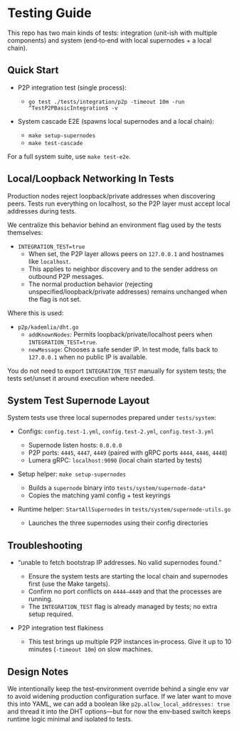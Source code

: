 # Testing Guide

This repo has two main kinds of tests: integration (unit-ish with multiple components) and system (end‑to‑end with local supernodes + a local chain).

## Quick Start

- P2P integration test (single process):
  - `go test ./tests/integration/p2p -timeout 10m -run ^TestP2PBasicIntegration$ -v`

- System cascade E2E (spawns local supernodes and a local chain):
  - `make setup-supernodes`
  - `make test-cascade`

For a full system suite, use `make test-e2e`.

## Local/Loopback Networking In Tests

Production nodes reject loopback/private addresses when discovering peers. Tests run everything on localhost, so the P2P layer must accept local addresses during tests.

We centralize this behavior behind an environment flag used by the tests themselves:

- `INTEGRATION_TEST=true`
  - When set, the P2P layer allows peers on `127.0.0.1` and hostnames like `localhost`.
  - This applies to neighbor discovery and to the sender address on outbound P2P messages.
  - The normal production behavior (rejecting unspecified/loopback/private addresses) remains unchanged when the flag is not set.

Where this is used:

- `p2p/kademlia/dht.go`
  - `addKnownNodes`: Permits loopback/private/localhost peers when `INTEGRATION_TEST=true`.
  - `newMessage`: Chooses a safe sender IP. In test mode, falls back to `127.0.0.1` when no public IP is available.

You do not need to export `INTEGRATION_TEST` manually for system tests; the tests set/unset it around execution where needed.

## System Test Supernode Layout

System tests use three local supernodes prepared under `tests/system`:

- Configs: `config.test-1.yml`, `config.test-2.yml`, `config.test-3.yml`
  - Supernode listen hosts: `0.0.0.0`
  - P2P ports: `4445`, `4447`, `4449` (paired with gRPC ports `4444`, `4446`, `4448`)
  - Lumera gRPC: `localhost:9090` (local chain started by tests)

- Setup helper: `make setup-supernodes`
  - Builds a `supernode` binary into `tests/system/supernode-data*`
  - Copies the matching yaml config + test keyrings

- Runtime helper: `StartAllSupernodes` in `tests/system/supernode-utils.go`
  - Launches the three supernodes using their config directories

## Troubleshooting

- “unable to fetch bootstrap IP addresses. No valid supernodes found.”
  - Ensure the system tests are starting the local chain and supernodes first (use the Make targets).
  - Confirm no port conflicts on `4444–4449` and that the processes are running.
  - The `INTEGRATION_TEST` flag is already managed by tests; no extra setup required.

- P2P integration test flakiness
  - This test brings up multiple P2P instances in‑process. Give it up to 10 minutes (`-timeout 10m`) on slow machines.

## Design Notes

We intentionally keep the test‑environment override behind a single env var to avoid widening production configuration surface. If we later want to move this into YAML, we can add a boolean like `p2p.allow_local_addresses: true` and thread it into the DHT options—but for now the env‑based switch keeps runtime logic minimal and isolated to tests.

